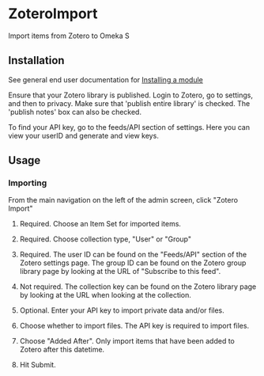 # ZoteroImport

Import items from Zotero to Omeka S


## Installation

See general end user documentation for [Installing a module](https://github.com/omeka/omeka-s-enduser/blob/master/modules/modules.md#installing-modules)

Ensure that your Zotero library is published. Login to Zotero, go to settings, and then to privacy. Make sure that 'publish entire library' is checked. The 'publish notes' box can also be checked. 

To find your API key, go to the feeds/API section of settings. Here you can view your userID and generate and view keys.

## Usage

### Importing

From the main navigation on the left of the admin screen, click "Zotero Import"

1. Required. Choose an Item Set for imported items. 

1. Required. Choose collection type, "User" or "Group"
  
1. Required. The user ID can be found on the "Feeds/API" section of the Zotero settings page. The group ID can be found on the Zotero group library page by looking at the URL of "Subscribe to this feed".
  
1. Not required. The collection key can be found on the Zotero library page by looking at the URL when looking at the collection. 

1. Optional. Enter your API key to import private data and/or files.

1. Choose whether to import files. The API key is required to import files.

1. Choose "Added After". Only import items that have been added to Zotero after this datetime.

1. Hit Submit.
